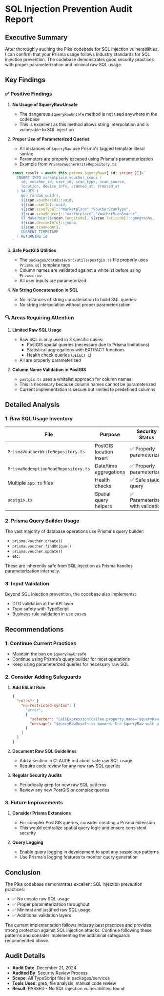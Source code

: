 # SQL Injection Prevention Audit Report

## Executive Summary

After thoroughly auditing the Pika codebase for SQL injection vulnerabilities, I can confirm that your Prisma usage follows industry standards for SQL injection prevention. The codebase demonstrates good security practices with proper parameterization and minimal raw SQL usage.

## Key Findings

### ✅ Positive Findings

1. **No Usage of $queryRawUnsafe**
   - The dangerous `$queryRawUnsafe` method is not used anywhere in the codebase
   - This is excellent as this method allows string interpolation and is vulnerable to SQL injection

2. **Proper Use of Parameterized Queries**
   - All instances of `$queryRaw` use Prisma's tagged template literal syntax
   - Parameters are properly escaped using Prisma's parameterization
   - Example from `PrismaVoucherWriteRepository.ts`:

   ```typescript
   const result = await this.prisma.$queryRaw<{ id: string }[]>`
     INSERT INTO marketplace.voucher_scans (
       id, voucher_id, user_id, scan_type, scan_source, 
       location, device_info, scanned_at, created_at
     ) VALUES (
       gen_random_uuid(), 
       ${scan.voucherId}::uuid, 
       ${scan.userId}::uuid, 
       ${scan.scanType}::"marketplace"."VoucherScanType", 
       ${scan.scanSource}::"marketplace"."VoucherScanSource",
       ST_MakePoint(${scan.longitude}, ${scan.latitude})::geography,
       ${scan.deviceInfo}::jsonb,
       ${scan.scannedAt},
       CURRENT_TIMESTAMP
     ) RETURNING id
   `
   ```

3. **Safe PostGIS Utilities**
   - The `packages/database/src/utils/postgis.ts` file properly uses `Prisma.sql` template tags
   - Column names are validated against a whitelist before using `Prisma.raw`
   - All user inputs are parameterized

4. **No String Concatenation in SQL**
   - No instances of string concatenation to build SQL queries
   - No string interpolation without proper parameterization

### 🔍 Areas Requiring Attention

1. **Limited Raw SQL Usage**
   - Raw SQL is only used in 3 specific cases:
     - PostGIS spatial queries (necessary due to Prisma limitations)
     - Statistical aggregations with EXTRACT functions
     - Health check queries (`SELECT 1`)
   - All are properly parameterized

2. **Column Name Validation in PostGIS**
   - `postgis.ts` uses a whitelist approach for column names
   - This is necessary because column names cannot be parameterized
   - Current implementation is secure but limited to predefined columns

## Detailed Analysis

### 1. Raw SQL Usage Inventory

| File                                | Purpose                 | Security Status                  |
| ----------------------------------- | ----------------------- | -------------------------------- |
| `PrismaVoucherWriteRepository.ts`   | PostGIS location insert | ✅ Properly parameterized        |
| `PrismaRedemptionReadRepository.ts` | Date/time aggregations  | ✅ Properly parameterized        |
| Multiple `app.ts` files             | Health checks           | ✅ Safe static query             |
| `postgis.ts`                        | Spatial query helpers   | ✅ Parameterized with validation |

### 2. Prisma Query Builder Usage

The vast majority of database operations use Prisma's query builder:

- `prisma.voucher.create()`
- `prisma.voucher.findUnique()`
- `prisma.voucher.update()`
- etc.

These are inherently safe from SQL injection as Prisma handles parameterization internally.

### 3. Input Validation

Beyond SQL injection prevention, the codebase also implements:

- DTO validation at the API layer
- Type safety with TypeScript
- Business rule validation in use cases

## Recommendations

### 1. Continue Current Practices

- Maintain the ban on `$queryRawUnsafe`
- Continue using Prisma's query builder for most operations
- Keep using parameterized queries for necessary raw SQL

### 2. Consider Adding Safeguards

1. **Add ESLint Rule**

   ```json
   {
     "rules": {
       "no-restricted-syntax": [
         "error",
         {
           "selector": "CallExpression[callee.property.name='$queryRawUnsafe']",
           "message": "$queryRawUnsafe is banned. Use $queryRaw with parameterized queries instead."
         }
       ]
     }
   }
   ```

2. **Document Raw SQL Guidelines**
   - Add a section in CLAUDE.md about safe raw SQL usage
   - Require code review for any new raw SQL queries

3. **Regular Security Audits**
   - Periodically grep for new raw SQL patterns
   - Review any new PostGIS or complex queries

### 3. Future Improvements

1. **Consider Prisma Extensions**
   - For complex PostGIS queries, consider creating a Prisma extension
   - This would centralize spatial query logic and ensure consistent security

2. **Query Logging**
   - Enable query logging in development to spot any suspicious patterns
   - Use Prisma's logging features to monitor query generation

## Conclusion

The Pika codebase demonstrates excellent SQL injection prevention practices:

- ✅ No unsafe raw SQL usage
- ✅ Proper parameterization throughout
- ✅ Minimal and justified raw SQL usage
- ✅ Additional validation layers

The current implementation follows industry best practices and provides strong protection against SQL injection attacks. Continue following these patterns and consider implementing the additional safeguards recommended above.

## Audit Details

- **Audit Date**: December 21, 2024
- **Audited By**: Security Review Process
- **Scope**: All TypeScript files in packages/services
- **Tools Used**: grep, file analysis, manual code review
- **Result**: PASSED - No SQL injection vulnerabilities found
